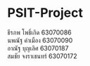 # PSIT-Project
ธีรภพ โพธิ์เกิด 63070086 \
นพณัฐ คำเมือง 63070090 \
อาณัฐ บุญเลิศ 63070187 \
สมชัย จงราเชนทร์ 63070172

